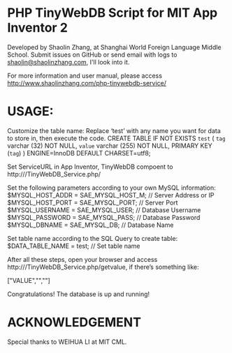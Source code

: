 PHP TinyWebDB Script for MIT App Inventor 2
====================
Developed by Shaolin Zhang, at Shanghai World Foreign Language Middle School.
Submit issues on GitHub or send email with logs to shaolin@shaolinzhang.com, I'll look into it.

For more information and user manual, please access http://www.shaolinzhang.com/php-tinywebdb-service/

USAGE:
===================
Customize the table name:
Replace ‘test’ with any name you want for data to store in, then execute the code.
CREATE TABLE IF NOT EXISTS `test` (
`tag` varchar (32) NOT NULL,
`value` varchar (255) NOT NULL,
PRIMARY KEY (`tag`)
) ENGINE=InnoDB DEFAULT CHARSET=utf8;

Set ServiceURL in App Inventor, TinyWebDB compoent to
http://<HOST NAME>/TinyWebDB_Service.php/

Set the following parameters according to your own MySQL information:
$MYSQL_HOST_ADDR = SAE_MYSQL_HOST_M; // Server Address or IP 
$MYSQL_HOST_PORT = SAE_MYSQL_PORT; // Server Port 
$MYSQL_USERNAME = SAE_MYSQL_USER; // Database Username 
$MYSQL_PASSWORD = SAE_MYSQL_PASS; // Database Password 
$MYSQL_DBNAME = SAE_MYSQL_DB; // Database Name

Set table name according to the SQL Query to create table:
$DATA_TABLE_NAME = test; // Set table name

After all these steps, open your browser and access
http://<HOST NAME>/TinyWebDB_Service.php/getvalue, if there’s something like:

["VALUE","",""]

Congratulations! The database is up and running!

ACKNOWLEDGEMENT
===================
Special thanks to WEIHUA LI at MIT CML.
